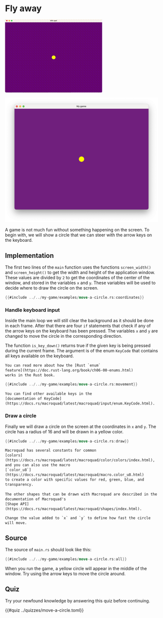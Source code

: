 # Fly away

<div class="noprint">

![Screenshot](images/screenshots-web/move-a-circle.gif#center)

</div>
<div class="onlyprint">

![Screenshot](images/screenshots-print/move-a-circle.png#center)

</div>

A game is not much fun without something happening on the screen. To begin
with, we will show a circle that we can steer with the arrow keys on the
keyboard.

## Implementation

The first two lines of the `main` function uses the functions `screen_width()`
and `screen_height()` to get the width and height of the application window.
These values are divided by `2` to get the coordinates of the center of the
window, and stored in the variables `x` and `y`. These variables will be used
to decide where to draw the circle on the screen.

```rust
{{#include ../../my-game/examples/move-a-circle.rs:coordinates}}
```

### Handle keyboard input

Inside the main loop we will still clear the background as it should be done
in each frame. After that there are four `if` statements that check if any of
the arrow keys on the keyboard has been pressed. The variables `x` and `y` are
changed to move the circle in the corresponding direction.

The function `is_key_down()` returns true if the given key is being
pressed during the current frame. The argument is of the enum `KeyCode` that
contains all keys available on the keyboard.

```admonish info title="More on enums"
You can read more about how the [Rust `enum`
feature](https://doc.rust-lang.org/book/ch06-00-enums.html)
works in the Rust book.
```

```rust
{{#include ../../my-game/examples/move-a-circle.rs:movement}}
```

```admonish info title="More keycodes!"
You can find other available keys in the
[documentation of KeyCode](https://docs.rs/macroquad/latest/macroquad/input/enum.KeyCode.html).
```

### Draw a circle

Finally we will draw a circle on the screen at the coordinates in `x` and `y`.
The circle has a radius of 16 and will be drawn in a yellow color.

```rust
{{#include ../../my-game/examples/move-a-circle.rs:draw}}
```

```admonish info title="Colors and shapes"
Macroquad has several constants for common
[colors](https://docs.rs/macroquad/latest/macroquad/color/colors/index.html),
and you can also use the macro
[`color_u8`](https://docs.rs/macroquad/latest/macroquad/macro.color_u8.html)
to create a color with specific values for red, green, blue, and transparency.

The other shapes that can be drawn with Macroquad are described in the
documentation of Macroquad's
[Shape API](https://docs.rs/macroquad/latest/macroquad/shapes/index.html).
```

```admonish tip title="Challenge" class="challenge"
Change the value added to `x` and `y` to define how fast the circle will move.
```

<div class="no-page-break">

## Source

The source of `main.rs` should look like this:

```rust
{{#include ../../my-game/examples/move-a-circle.rs:all}}
```

When you run the game, a yellow circle will appear in the middle of the
window. Try using the arrow keys to move the circle around.
</div>

<div class="noprint">

## Quiz

Try your newfound knowledge by answering this quiz before continuing.

{{#quiz ../quizzes/move-a-circle.toml}}

</div>
